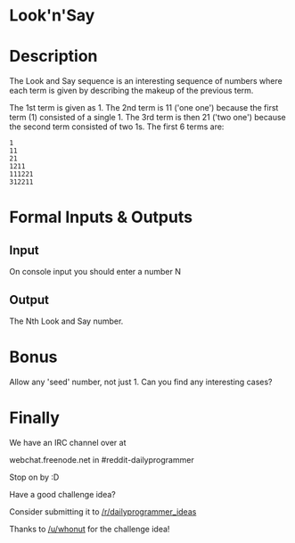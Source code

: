 # Look'n'Say
<div class="md"><h1>Description</h1>
<p>The Look and Say sequence is an interesting sequence of numbers where each term is given by describing the makeup of the previous term.</p>
<p>The 1st term is given as 1. The 2nd term is 11 ('one one') because the first term (1) consisted of a single 1. The 3rd term is then 21 ('two one') because the second term consisted of two 1s. The first 6 terms are:</p>
<pre><code>1
11
21
1211
111221
312211
</code></pre>
<h1>Formal Inputs &amp; Outputs</h1>
<h2>Input</h2>
<p>On console input you should enter a number N</p>
<h2>Output</h2>
<p>The Nth Look and Say number.</p>
<h1>Bonus</h1>
<p>Allow any 'seed' number, not just 1. Can you find any interesting cases?</p>
<h1>Finally</h1>
<p>We have an IRC channel over at </p>
<p>webchat.freenode.net in #reddit-dailyprogrammer</p>
<p>Stop on by :D</p>
<p>Have a good challenge idea?</p>
<p>Consider submitting it to <a href="/r/dailyprogrammer_ideas">/r/dailyprogrammer_ideas</a></p>
<p>Thanks to <a href="/u/whonut">/u/whonut</a> for the challenge idea!</p>
</div>
